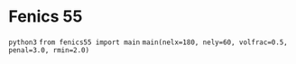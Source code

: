 # Fenics 55

`python3`
`from fenics55 import main`
`main(nelx=180, nely=60, volfrac=0.5, penal=3.0, rmin=2.0)`
